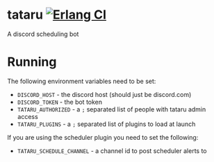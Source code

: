 # tataru [![Erlang CI](https://github.com/mikeyhc/tataru/actions/workflows/erlang.yml/badge.svg)](https://github.com/mikeyhc/tataru/actions/workflows/erlang.yml)
A discord scheduling bot

# Running

The following environment variables need to be set:

* `DISCORD_HOST` - the discord host (should just be discord.com)
* `DISCORD_TOKEN` - the bot token
* `TATARU_AUTHORIZED` - a `;` separated list of people with tataru admin access
* `TATARU_PLUGINS` - a `;` separated list of plugins to load at launch

If you are using the scheduler plugin you need to set the following:

* `TATARU_SCHEDULE_CHANNEL` - a channel id to post scheduler alerts to
